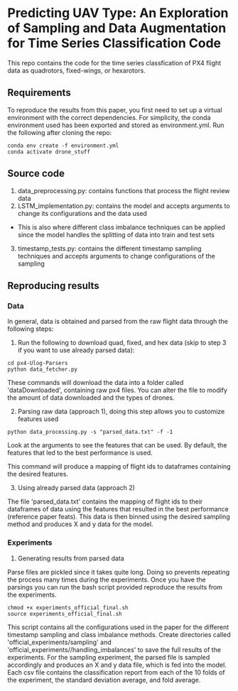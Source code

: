 # Predicting UAV Type: An Exploration of Sampling and Data Augmentation for Time Series Classification Code

This repo contains the code for the time series classfication of PX4 flight data as quadrotors, fixed-wings, or hexarotors. 

## Requirements

To reproduce the results from this paper, you first need to set up a virtual environment with the correct dependencies. For simplicity, the conda environment used has been exported and stored as environment.yml. 
Run the following after cloning the repo:

```
conda env create -f environment.yml
conda activate drone_stuff
```

## Source code

1. data_preprocessing.py: contains functions that process the flight review data
2. LSTM_implementation.py: contains the model and accepts arguments to change its configurations and the data used
* This is also where different class imbalance techniques can be applied since the model handles the splitting of data into train and test sets
3. timestamp_tests.py: contains the different timestamp sampling techniques and accepts arguments to change configurations of the sampling

## Reproducing results

### Data

In general, data is obtained and parsed from the raw flight data through the following steps:

1. Run the following to download quad, fixed, and hex data (skip to step 3 if you want to use already parsed data):

```
cd px4-Ulog-Parsers
python data_fetcher.py
```

These commands will download the data into a folder called 'dataDownloaded', containing raw px4 files. You can alter the file to modify the amount of data downloaded and the types of drones.

2. Parsing raw data (approach 1), doing this step allows you to customize features used

```
python data_processing.py -s "parsed_data.txt" -f -1
```

Look at the arguments to see the features that can be used. By default, the features that led to the best performance is used.

This command will produce a mapping of flight ids to dataframes containing the desired features.

3. Using already parsed data (approach 2)

The file 'parsed_data.txt' contains the mapping of flight ids to their dataframes of data using the features that resulted in the best performance (reference paper feats). This data is then binned using the desired sampling method and produces X and y data for the model. 

### Experiments

1. Generating results from parsed data

Parse files are pickled since it takes quite long. Doing so prevents repeating the process many times during the experiments. Once you
have the parsings you can run the bash script provided reproduce the results from the experiments.

```
chmod +x experiments_official_final.sh
source experiments_official_final.sh
```

This script contains all the configurations used in the paper for the different timestamp sampling and class imbalance methods. Create directories called 'official_experiments/sampling' and 'official_experiments//handling_imbalances' to save the full results of the experiments. For the sampling experiment, the parsed file is sampled accordingly and produces an X and y data file, which is fed into the model. Each csv file contains the classification report from each of the 10 folds of the experiment, the standard deviation average, and fold average.

